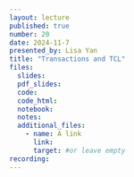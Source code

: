 ```yaml
---
layout: lecture
published: true
number: 20
date: 2024-11-7
presented_by: Lisa Yan
title: "Transactions and TCL"
files:
  slides:
  pdf_slides:
  code:
  code_html:
  notebook:
  notes:
  additional_files:
    - name: A link
      link:
      target: #or leave empty
recording:
---
```

